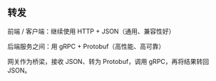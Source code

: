 ## 转发
前端 / 客户端：继续使用 HTTP + JSON（通用、兼容性好）

后端服务之间：用 gRPC + Protobuf（高性能、高可靠）

网关作为桥梁，接收 JSON、转为 Protobuf，调用 gRPC，再将结果转回 JSON。
